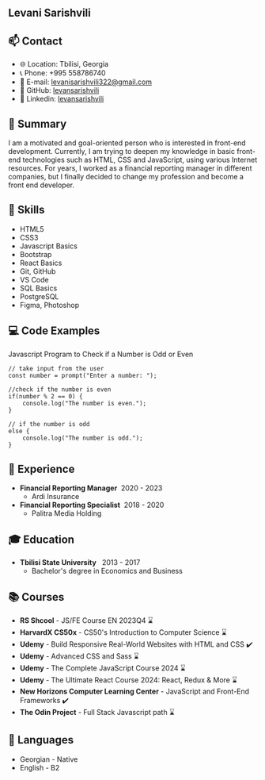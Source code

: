 ## Levani Sarishvili

## 📫 Contact

- 🌐 Location: Tbilisi, Georgia
- 📞 Phone: +995 558786740
- 📧 E-mail: levanisarishvili322@gmail.com
- 🔗 GitHub: [levansarishvili](https://github.com/levansarishvili)
- 🔗 Linkedin: [levansarishvili](https://www.linkedin.com/in/levan-sarishvili-b87245b1/)

## 📝 Summary

I am a motivated and goal-oriented person who is interested in front-end development. Currently, I am trying to deepen my knowledge in basic front-end technologies such as HTML, CSS and JavaScript, using various Internet resources. For years, I worked as a financial reporting manager in different companies, but I finally decided to change my profession and become a front end developer.

## 🎯 Skills

- HTML5
- CSS3
- Javascript Basics
- Bootstrap
- React Basics
- Git, GitHub
- VS Code
- SQL Basics
- PostgreSQL
- Figma, Photoshop

## 💻 Code Examples

Javascript Program to Check if a Number is Odd or Even

```
// take input from the user
const number = prompt("Enter a number: ");

//check if the number is even
if(number % 2 == 0) {
    console.log("The number is even.");
}

// if the number is odd
else {
    console.log("The number is odd.");
}
```

## 💼 Experience

- **Financial Reporting Manager**&nbsp;&nbsp;2020 - 2023
  - Ardi Insurance
- **Financial Reporting Specialist**&nbsp;&nbsp;2018 - 2020
  - Palitra Media Holding

## 🎓 Education

- **Tbilisi State University** &nbsp; 2013 - 2017
  - Bachelor's degree in Economics and Business

## 📚 Courses

- **RS Shcool** - JS/FE Course EN 2023Q4 ⌛
- **HarvardX CS50x** - CS50's Introduction to Computer Science ⌛
- **Udemy** - Build Responsive Real-World Websites with HTML and CSS ✔️
- **Udemy** - Advanced CSS and Sass ⌛
- **Udemy** - The Complete JavaScript Course 2024 ⌛
- **Udemy** - The Ultimate React Course 2024: React, Redux & More ⌛
- **New Horizons Computer Learning Center** - JavaScript and Front-End Frameworks ✔️
- **The Odin Project** - Full Stack Javascript path ⌛

## 💬 Languages

- Georgian - Native
- English - B2
